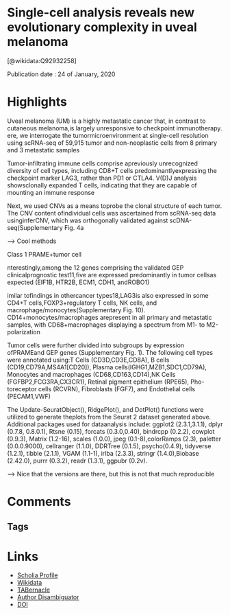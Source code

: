 
Single-cell analysis reveals new evolutionary complexity in uveal melanoma
==========================================================================
  
  [@wikidata:Q92932258]  
  
Publication date : 24 of January, 2020  

# Highlights

Uveal melanoma (UM) is a highly metastatic cancer that, in contrast to cutaneous melanoma,is  largely  unresponsive  to  checkpoint  immunotherapy.
ere,  we  interrogate  the  tumormicroenvironment  at  single-cell  resolution  using  scRNA-seq  of  59,915  tumor  and  non-neoplastic cells from 8 primary and 3 metastatic samples

Tumor-infiltrating immune cells comprise apreviously  unrecognized  diversity  of  cell  types,  including  CD8+T  cells  predominantlyexpressing the checkpoint marker LAG3, rather than PD1 or CTLA4. V(D)J analysis showsclonally expanded T cells, indicating that they are capable of mounting an immune response

Next, we used CNVs as a means toprobe the clonal structure of each tumor. The CNV content ofindividual cells was ascertained from scRNA-seq data usinginferCNV, which was orthogonally validated against scDNA-seq(Supplementary Fig. 4a

--> Cool methods

Class 1 PRAME+tumor cell


nterestingly,among the 12 genes comprising the validated GEP clinicalprognostic test11,five are expressed predominantly in tumor cellsas expected (EIF1B, HTR2B, ECM1, CDH1, andROBO1)

imilar tofindings in othercancer types18,LAG3is also expressed in some CD4+T cells,FOXP3+regulatory T cells, NK cells, and macrophage/monocytes(Supplementary Fig. 10). CD14+monocytes/macrophages arepresent in all primary and metastatic samples, with CD68+macrophages displaying a spectrum from M1- to M2-polarization

Tumor cells were further divided into subgroups by expression ofPRAMEand GEP genes (Supplementary Fig. 1). The following cell types were annotated using:T Cells (CD3D,CD3E,CD8A), B cells (CD19,CD79A,MS4A1[CD20]), Plasma cells(IGHG1,MZB1,SDC1,CD79A), Monocytes and macrophages (CD68,CD163,CD14),NK Cells (FGFBP2,FCG3RA,CX3CR1), Retinal pigment epithelium (RPE65), Pho-toreceptor cells (RCVRN), Fibroblasts (FGF7), and Endothelial cells (PECAM1,VWF)


The Update-SeuratObject(), RidgePlot(), and DotPlot() functions were utilized to generate theplots from the Seurat 2 dataset generated above. Additional packages used for dataanalysis include: ggplot2 (2.3.1,3.1.1), dplyr (0.7.8, 0.8.0.1), Rtsne (0.15), forcats (0.3.0,0.40), bindrcpp (0.2.2), cowplot (0.9.3), Matrix (1.2-16), scales (1.0.0), jpeg (0.1-8),colorRamps (2.3), paletter (0.0.0.9000), cellranger (1.1.0), DDRTree (0.1.5), psycho(0.4.9), tidyverse (1.2.1), tibble (2.1.1), VGAM (1.1-1), irlba (2.3.3), stringr (1.4.0),Biobase (2.42.0), purrr (0.3.2), readr (1.3.1), ggpubr (0.2v).

--> Nice that the versions are there, but this is not that much reproducible

# Comments

## Tags

# Links
  
 * [Scholia Profile](https://scholia.toolforge.org/work/Q92932258)  
 * [Wikidata](https://www.wikidata.org/wiki/Q92932258)  
 * [TABernacle](https://tabernacle.toolforge.org/?#/tab/manual/Q92932258/P921%3BP4510)  
 * [Author Disambiguator](https://author-disambiguator.toolforge.org/work_item_oauth.php?id=Q92932258&batch_id=&match=1&author_list_id=&doit=Get+author+links+for+work)  
 * [DOI](https://doi.org/10.1038/S41467-019-14256-1)  
